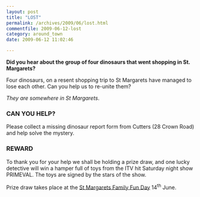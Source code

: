 ```yaml
---
layout: post
title: "LOST"
permalink: /archives/2009/06/lost.html
commentfile: 2009-06-12-lost
category: around_town
date: 2009-06-12 11:02:46

---
```


**Did you hear about the group of four dinosaurs that went shopping in St. Margarets?**

Four dinosaurs, on a resent shopping trip to St Margarets have managed to lose each other. Can you help us to re-unite them?

*They are somewhere in St Margarets*.

### CAN YOU HELP?

Please collect a missing dinosaur report form from Cutters (28 Crown Road) and help solve the mystery.

### REWARD

To thank you for your help we shall be holding a prize draw, and one lucky detective will win a hamper full of toys from the ITV hit Saturday night show PRIMEVAL. The toys are signed by the stars of the show.

Prize draw takes place at the [St Margarets Family Fun Day](/event/fair/200705142122) 14<sup>th</sup> June.
